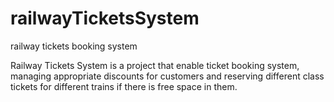 # railwayTicketsSystem
railway tickets booking system

Railway Tickets System is a project that enable ticket booking system, managing appropriate discounts for customers and reserving different class tickets for different trains if there is free space in them.
